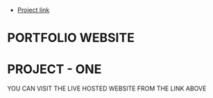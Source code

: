 
- [Project link](https://bandhanpokhrel.com.np) 

#  PORTFOLIO WEBSITE
#  PROJECT - ONE



YOU CAN VISIT THE LIVE HOSTED WEBSITE FROM THE LINK ABOVE
